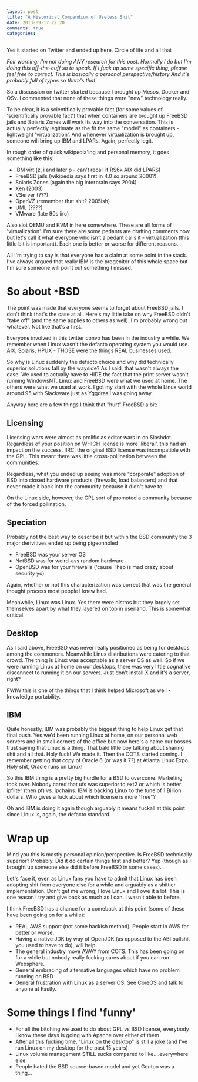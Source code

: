 ```yaml
---
layout: post
title: "A Historical Compendium of Useless Shit"
date: 2013-09-17 22:20
comments: true
categories: 
---
```


Yes it started on Twitter and ended up here. Circle of life and all that
<!-- more -->

_Fair warning: I'm not doing ANY research for this post. Normally I do but I'm doing this off-the-cuff so to speak.
If I fuck up some specific thing, please feel free to correct. This is basically a personal perspective/history
And it's probably full of typos so there's that_

So a discussion on twitter started because I brought up Mesos, Docker and OSv. I commented that none of these things were "new" technology really.

To be clear, it is a scientifically provable fact (for some values of 'scientifically provable fact') that when containers are brought up FreeBSD jails and Solaris Zones will work its way into the conversation. This is actually perfectly legitimate as the fit the same "model" as containers - lightweight 'virtualization'. And whenever virtualization is brought up, someone will bring up IBM and LPARs. Again, perfectly legit.

In rough order of quick wikipedia'ing and personal memory, it goes something like this:

- IBM virt (z, i and later p - can't recall if RS6k AIX did LPARS)
- FreeBSD jails (wikipedia says first in 4.0 so around 2000?)
- Solaris Zones (again the big interbrain says 2004)
- Xen (2003)
- VServer (???)
- OpenVZ (remember that shit? 2005ish)
- UML (????)
- VMware (late 90s iirc)

Also slot QEMU and KVM in here somewhere. These are all forms of 'virtualization'. I'm sure there are some pedants are drafting comments now but let's call it what everyone who isn't a pedant calls it - virtualization (this little bit is important). Each one is better or worse for different reasons.

All I'm trying to say is that everyone has a claim at some point in the stack. I've always argued that really IBM is the progenitor of this whole space but I'm sure someone will point out something I missed.

# So about `*`BSD
The point was made that everyone seems to forget about FreeBSD jails. I don't think that's the case at all. Here's my little take on why FreeBSD didn't "take off" (and the same applies to others as well). I'm probably wrong but whatever. Not like that's a first.

Everyone involved in this twitter convo has been in the industry a while. We remember when Linux wasn't the defacto operating system you would use. AIX, Solaris, HPUX - THOSE were the things REAL businesses used.

So why is Linux suddenly the defacto choice and why did technically superior solutions fall by the wayside? As I said, that wasn't always the case. We used to actually have to HIDE the fact that the print server wasn't running WindowsNT. Linux and FreeBSD were what we used at home. The others were what we used at work. I got my start with the whole Linux world around 95 with Slackware just as Yggdrasil was going away.

Anyway here are a few things I think that "hurt" FreeBSD a bit:

## Licensing
Licensing wars were almost as prolific as editor wars in on Slashdot. Regardless of your position on WHICH license is more 'liberal', this had an impact on the success. IIRC, the original BSD license was incompatible with the GPL. This meant there was little cross-pollination between the communities.

Regardless, what you ended up seeing was more "corporate" adoption of BSD into closed hardware products (firewalls, load balancers) and that never made it back into the community because it didn't have to.

On the Linux side, however, the GPL sort of promoted a community because of the forced pollination.

## Speciation
Probably not the best way to describe it but within the BSD community the 3 major derivitives ended up being pigeonholed

- FreeBSD was your server OS
- NetBSD was for weird-ass random hardware
- OpenBSD was for your firewalls ('cause Theo is mad crazy about security yo)

Again, whether or not this characterization was correct that was the general thought process most people I knew had.

Meanwhile, Linux was Linux. Yes there were distros but they largely set themselves apart by what they layered on top in userland. This is somewhat critical.

## Desktop
As I said above, FreeBSD was never really positioned as being for desktops among the commoners. Meanwhile Linux distributions were catering to that crowd. The thing is Linux was acceptable as a server OS as well. So if we were running Linux at home on our desktops, there was very little cognative disconnect to running it on our servers. Just don't install X and it's a server, right?

FWIW this is one of the things that I think helped Microsoft as well - knowledge portability.

## IBM
Quite honestly, IBM was probably the biggest thing to help Linux get that final push. Yes we'd been running Linux at home, on our personal web servers and in small corners of the office but now here's a name our bosses trust saying that Linux is a thing. That bald little boy talking about sharing shit and all that. Holy fuck! We made it. Then the COTS started coming. I remember getting that copy of Oracle 6 (or was it 7?) at Atlanta Linux Expo. Holy shit, Oracle runs on Linux!

So this IBM thing is a pretty big hurdle for a BSD to overcome. Marketing took over. Nobody cared that ufs was superior to ext2 or which is better ipfilter (then pf) vs. ipchains. IBM is backing Linux to the tune of 1 Billion dollars. Who gives a fuck about which license is more "free"?

Oh and IBM is doing it again though arguably it means fuckall at this point since Linux is, again, the defacto standard.

# Wrap up
Mind you this is mostly personal opinion/perspective. Is FreeBSD technically superior? Probably. Did it do certain things first and better? Yep (though as I brought up someone else did it before FreeBSD in some cases).

Let's face it, even as Linux fans you have to admit that Linux has been adopting shit from everyone else for a while and arguably as a shittier implementation. Don't get me wrong, I love Linux and I owe it a lot. This is one reason I try and give back as much as I can. I wasn't able to before.

I think FreeBSD has a chance for a comeback at this point (some of these have been going on for a while):

- REAL AWS support (not some hackish method). People start in AWS for better or worse.
- Having a native JDK by way of OpenJDK (as opposed to the ABI bullshit you used to have to do), will help.
- The general industry move AWAY from COTS. This has been going on for a while but nobody really fucking cares about if you can run Websphere.
- General embracing of alternative languages which have no problem running on BSD
- General frustration with Linux as a server OS. See CoreOS and talk to anyone at Fastly.

# Some things I find 'funny'
- For all the bitching we used to do about GPL vs BSD license, everybody I know these days is going with Apache over either of them
- After all this fucking time, "Linux on the desktop" is still a joke (and I've run Linux on my desktop for the past 15 years)
- Linux volume management STILL sucks compared to like....everywhere else
- People hated the BSD source-based model and yet Gentoo was a thing...


